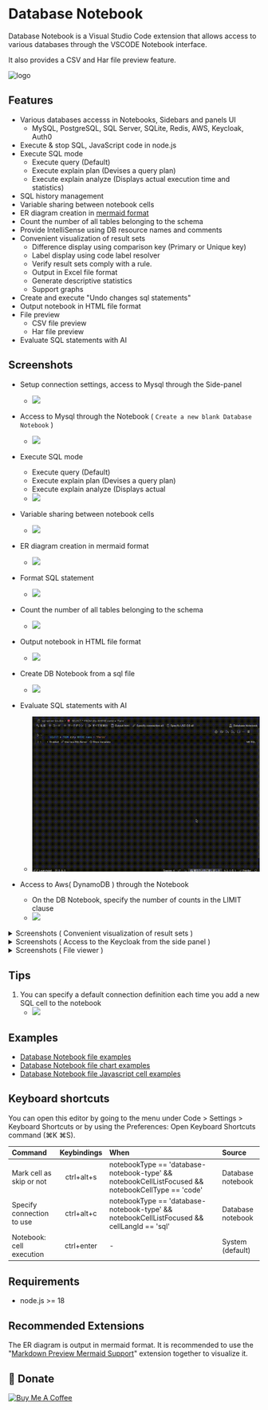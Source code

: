 # Database Notebook

Database Notebook is a Visual Studio Code extension that allows access to various databases through the VSCODE Notebook interface.

It also provides a CSV and Har file preview feature.

![logo](./media/logo128.png)

## Features

- Various databases accesss in Notebooks, Sidebars and panels UI
  - MySQL, PostgreSQL, SQL Server, SQLite, Redis, AWS, Keycloak, Auth0
- Execute & stop SQL, JavaScript code in node.js
- Execute SQL mode
  - Execute query (Default)
  - Execute explain plan (Devises a query plan)
  - Execute explain analyze (Displays actual execution time and statistics)
- SQL history management
- Variable sharing between notebook cells
- ER diagram creation in [mermaid format](https://mermaid.js.org/syntax/entityRelationshipDiagram.html)
- Count the number of all tables belonging to the schema
- Provide IntelliSense using DB resource names and comments
- Convenient visualization of result sets
  - Difference display using comparison key (Primary or Unique key)
  - Label display using code label resolver
  - Verify result sets comply with a rule.
  - Output in Excel file format
  - Generate descriptive statistics
  - Support graphs
- Create and execute "Undo changes sql statements"
- Output notebook in HTML file format
- File preview
  - CSV file preview
  - Har file preview
- Evaluate SQL statements with AI

## Screenshots

- Setup connection settings, access to Mysql through the Side-panel

  - ![](https://raw.githubusercontent.com/l-v-yonsama/db-notebook/main/docs/images/01_setup.gif)

- Access to Mysql through the Notebook ( `Create a new blank Database Notebook` )

  - ![](https://raw.githubusercontent.com/l-v-yonsama/db-notebook/main/docs/images/02_notebook.gif)

- Execute SQL mode

  - Execute query (Default)
  - Execute explain plan (Devises a query plan)
  - Execute explain analyze (Displays actual
  - ![](https://raw.githubusercontent.com/l-v-yonsama/db-notebook/main/docs/images/13_sql_mode.gif)

- Variable sharing between notebook cells

  - ![](https://raw.githubusercontent.com/l-v-yonsama/db-notebook/main/docs/images/03_variable_sharing.gif)

- ER diagram creation in mermaid format

  - ![](https://raw.githubusercontent.com/l-v-yonsama/db-notebook/main/docs/images/04_er_diagram.gif)

- Format SQL statement

  - ![](https://raw.githubusercontent.com/l-v-yonsama/db-notebook/main/docs/images/12_format.gif)

- Count the number of all tables belonging to the schema

  - ![](https://raw.githubusercontent.com/l-v-yonsama/db-notebook/main/docs/images/15_count_for_all_tables.gif)

- Output notebook in HTML file format

  - ![](https://raw.githubusercontent.com/l-v-yonsama/db-notebook/main/docs/images/16_html_report.gif)

- Create DB Notebook from a sql file

  - ![](https://raw.githubusercontent.com/l-v-yonsama/db-notebook/main/docs/images/17_sql_to_dbn.gif)

- Evaluate SQL statements with AI

  - ![](https://raw.githubusercontent.com/l-v-yonsama/db-notebook/main/docs/images/19_lm.gif)

- Access to Aws( DynamoDB ) through the Notebook
  - On the DB Notebook, specify the number of counts in the LIMIT clause
  - ![](./docs/images/18_dynamoDB.png)

<details>

<summary>Screenshots ( Convenient visualization of result sets )</summary>

<div>

### Difference display using comparison key (Primary or Unique key)

- Create and execute "Undo changes sql statements"

- ![](https://raw.githubusercontent.com/l-v-yonsama/db-notebook/main/docs/images/05_diff.gif)

### Label display using code label resolver ( `Create a new blank Code label resolver` )

- ![](https://raw.githubusercontent.com/l-v-yonsama/db-notebook/main/docs/images/06_label_display.gif)

### Verify records comply with a rule ( `Create a new blank DB record rule` )

- ![](https://raw.githubusercontent.com/l-v-yonsama/db-notebook/main/docs/images/07_record_rule.gif)

### Generate descriptive statistics

- ![](https://raw.githubusercontent.com/l-v-yonsama/db-notebook/main/docs/images/14_describe.gif)

</div>

</details>

<details>

<summary>Screenshots ( Access to the Keycloak from the side panel )</summary>

<div>

### Access to the Keycloak from the side panel to display changes in user information.

- ![](https://raw.githubusercontent.com/l-v-yonsama/db-notebook/main/docs/images/08_keycloak.gif)

### Expand and display JSON items in columns.

- ![](https://raw.githubusercontent.com/l-v-yonsama/db-notebook/main/docs/images/09_json_expansion.gif)

</div>

</details>

<details>

<summary>Screenshots ( File viewer )</summary>

<div>

### Csv file viewer

- After previewing the CSV file, descriptive statistics were displayed according to its content.

- ![](https://raw.githubusercontent.com/l-v-yonsama/db-notebook/main/docs/images/10_csv_viewer.gif)

### Har file viewer

- ![](https://raw.githubusercontent.com/l-v-yonsama/db-notebook/main/docs/images/11_har_viewer.gif)

</div>

</details>

## Tips

1. You can specify a default connection definition each time you add a new SQL cell to the notebook
   - ![](./docs/images/tips/01_default_connection.png)

## Examples

- [Database Notebook file examples](/docs/examples/databaseNotebook.md)
- [Database Notebook file chart examples](/docs/examples/databaseNotebookChart.md)
- [Database Notebook file Javascript cell examples](/docs/examples/databaseNotebookJs.md)

## Keyboard shortcuts

You can open this editor by going to the menu under Code > Settings > Keyboard Shortcuts or by using the Preferences: Open Keyboard Shortcuts command (⌘K ⌘S).

| Command                   | Keybindings | When                                                                                              | Source            |
| :------------------------ | :---------: | :------------------------------------------------------------------------------------------------ | :---------------- |
| Mark cell as skip or not  | ctrl+alt+s  | notebookType == 'database-notebook-type' && notebookCellListFocused && notebookCellType == 'code' | Database notebook |
| Specify connection to use | ctrl+alt+c  | notebookType == 'database-notebook-type' && notebookCellListFocused && cellLangId == 'sql'        | Database notebook |
| Notebook: cell execution  | ctrl+enter  | -                                                                                                 | System (default)  |

## Requirements

- node.js >= 18

## Recommended Extensions

The ER diagram is output in mermaid format.
It is recommended to use the "[Markdown Preview Mermaid Support](https://marketplace.visualstudio.com/items?itemName=bierner.markdown-mermaid)" extension together to visualize it.

## 🎁 Donate

<a href="https://www.buymeacoffee.com/lvyoshiokaI">
  <img src="https://cdn.buymeacoffee.com/buttons/default-orange.png" alt="Buy Me A Coffee" height="41" width="174">
</a>
